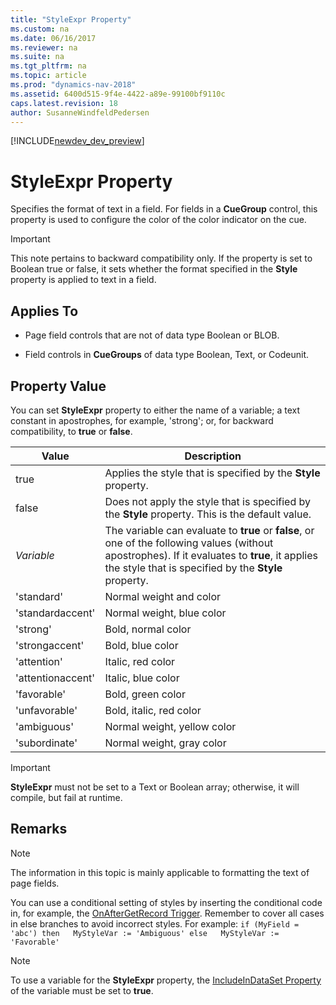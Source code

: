 ```yaml
---
title: "StyleExpr Property"
ms.custom: na
ms.date: 06/16/2017
ms.reviewer: na
ms.suite: na
ms.tgt_pltfrm: na
ms.topic: article
ms.prod: "dynamics-nav-2018"
ms.assetid: 6400d515-9f4e-4422-a89e-99100bf9110c
caps.latest.revision: 18
author: SusanneWindfeldPedersen
---
```


[!INCLUDE[newdev_dev_preview](../includes/newdev_dev_preview.md)]

# StyleExpr Property
Specifies the format of text in a field. For fields in a **CueGroup** control, this property is used to configure the color of the color indicator on the cue. 

> [!IMPORTANT]  
>  This note pertains to backward compatibility only. If the property is set to Boolean true or false, it sets whether the format specified in the **Style** property is applied to text in a field.  

## Applies To  

-   Page field controls that are not of data type Boolean or BLOB.  

-   Field controls in **CueGroups** of data type Boolean, Text, or Codeunit. 

## Property Value
You can set **StyleExpr** property to either the name of a variable; a text constant in apostrophes, for example, 'strong'; or, for backward compatibility, to **true** or **false**. 

|Value|Description|  
|-----|---------------|
|true|Applies the style that is specified by the **Style** property. |
|false|Does not apply the style that is specified by the **Style** property. This is the default value.|
|*Variable*|The variable can evaluate to **true** or **false**, or one of the following values (without apostrophes). If it evaluates to **true**, it applies the style that is specified by the **Style** property. |
|'standard'|Normal weight and color|  
|'standardaccent'|Normal weight, blue color|
|'strong'|Bold, normal color|  
|'strongaccent'|Bold, blue color| 
|'attention'|Italic, red color|  
|'attentionaccent'|Italic, blue color| 
|'favorable'|Bold, green color|Green|  
|'unfavorable'|Bold, italic, red color|  
|'ambiguous'|Normal weight, yellow color|  
|'subordinate'|Normal weight, gray color|  

> [!IMPORTANT]  
> **StyleExpr** must not be set to a Text or Boolean array; otherwise, it will compile, but fail at runtime.

## Remarks  

> [!NOTE]  
>  The information in this topic is mainly applicable to formatting the text of page fields. <!-- For information about how to use the **StyleExpr** property for configuring Cues, see [How to: Set Up Colored Indicators on Cues by Using the Style and StyleExpr Property](devenv-How-to-Set-Up-Colored-Indicators-on-Cues-by-Using-the-Style-and-StyleExpr-Property.md).  -->

You can use a conditional setting of styles by inserting the conditional code in, for example, the [OnAfterGetRecord Trigger](../triggers/devenv-onaftergetrecord-trigger.md). Remember to cover all cases in else branches to avoid incorrect styles. For example: `if (MyField = 'abc') then   MyStyleVar := 'Ambiguous' else   MyStyleVar := 'Favorable'`  

> [!NOTE]  
>  To use a variable for the **StyleExpr** property, the [IncludeInDataSet Property](devenv-includeindataset-property.md) of the variable must be set to **true**.  
<!-- 
## See Also  
 [How to: Style Field Text on a Page](../How-to--Style-Field-Text-on-a-Page.md) -->
